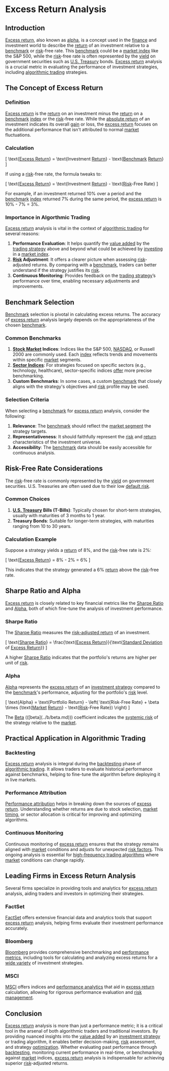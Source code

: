 # Excess Return Analysis

## Introduction

[Excess return](../e/excess_return.md), also known as [alpha](../a/alpha.md), is a concept used in the [finance](../f/finance.md) and investment world to describe the [return](../r/return.md) of an investment relative to a [benchmark](../b/benchmark.md) or [risk](../r/risk.md)-free rate. This [benchmark](../b/benchmark.md) could be a [market index](../m/market_index.md) like the S&P 500, while the [risk](../r/risk.md)-free rate is often represented by the [yield](../y/yield.md) on government securities such as [U.S. Treasury](../u/u.s._treasury.md) bonds. [Excess return](../e/excess_return.md) analysis is a crucial metric in evaluating the performance of investment strategies, including [algorithmic trading](../a/algorithmic_trading.md) strategies.

## The Concept of Excess Return

### Definition

[Excess return](../e/excess_return.md) is the [return](../r/return.md) on an investment minus the [return](../r/return.md) on a [benchmark](../b/benchmark.md) [index](../i/index.md) or the [risk](../r/risk.md)-free rate. While the [absolute return](../a/absolute_return.md) of an investment indicates its overall [gain](../g/gain.md) or loss, the [excess return](../e/excess_return.md) focuses on the additional performance that isn't attributed to normal [market](../m/market.md) fluctuations.

### Calculation

\[ \text{[Excess Return](../e/excess_return.md)} = \text{Investment [Return](../r/return.md)} - \text{[Benchmark](../b/benchmark.md) [Return](../r/return.md)} \]

If using a [risk](../r/risk.md)-free rate, the formula tweaks to:

\[ \text{[Excess Return](../e/excess_return.md)} = \text{Investment [Return](../r/return.md)} - \text{[Risk](../r/risk.md)-Free Rate} \]

For example, if an investment returned 10% over a period and the [benchmark](../b/benchmark.md) [index](../i/index.md) returned 7% during the same period, the [excess return](../e/excess_return.md) is 10% - 7% = 3%.

### Importance in Algorthmic Trading

[Excess return](../e/excess_return.md) analysis is vital in the context of [algorithmic trading](../a/algorithmic_trading.md) for several reasons:

1. **Performance Evaluation**: It helps quantify the [value added](../v/value_added.md) by the [trading strategy](../t/trading_strategy.md) above and beyond what could be achieved by [investing](../i/investing.md) in a [market index](../m/market_index.md).
2. **[Risk](../r/risk.md) Adjustment**: It offers a clearer picture when assessing [risk](../r/risk.md)-adjusted returns. By comparing with a [benchmark](../b/benchmark.md), traders can better understand if the strategy justifies its [risk](../r/risk.md).
3. **Continuous Monitoring**: Provides feedback on the [trading strategy](../t/trading_strategy.md)’s performance over time, enabling necessary adjustments and improvements.

## Benchmark Selection

[Benchmark](../b/benchmark.md) selection is pivotal in calculating excess returns. The accuracy of [excess return](../e/excess_return.md) analysis largely depends on the appropriateness of the chosen [benchmark](../b/benchmark.md).

### Common Benchmarks

1. **[Stock Market](../s/stock_market.md) Indices**: Indices like the S&P 500, [NASDAQ](../n/nasdaq.md), or Russell 2000 are commonly used. Each [index](../i/index.md) reflects trends and movements within specific [market](../m/market.md) segments.
2. **[Sector Indices](../s/sector_indices.md)**: For strategies focused on specific sectors (e.g., technology, healthcare), sector-specific indices [offer](../o/offer.md) more precise benchmarking.
3. **Custom Benchmarks**: In some cases, a custom [benchmark](../b/benchmark.md) that closely aligns with the strategy's objectives and [risk](../r/risk.md) profile may be used.

### Selection Criteria

When selecting a [benchmark](../b/benchmark.md) for [excess return](../e/excess_return.md) analysis, consider the following:
1. **Relevance**: The [benchmark](../b/benchmark.md) should reflect the [market segment](../m/market_segment.md) the strategy targets.
2. **Representativeness**: It should faithfully represent the [risk](../r/risk.md) and [return](../r/return.md) characteristics of the investment universe.
3. **Accessibility**: The [benchmark](../b/benchmark.md) data should be easily accessible for continuous analysis.

## Risk-Free Rate Considerations

The [risk](../r/risk.md)-free rate is commonly represented by the [yield](../y/yield.md) on government securities. U.S. Treasuries are often used due to their low [default risk](../d/default_risk.md).

### Common Choices

1. **[U.S. Treasury](../u/u.s._treasury.md) Bills (T-Bills)**: Typically chosen for short-term strategies, usually with maturities of 3 months to 1 year.
2. **Treasury Bonds**: Suitable for longer-term strategies, with maturities ranging from 10 to 30 years.

### Calculation Example

Suppose a strategy yields a [return](../r/return.md) of 8%, and the [risk](../r/risk.md)-free rate is 2%:

\[ \text{[Excess Return](../e/excess_return.md)} = 8\% - 2\% = 6\% \]

This indicates that the strategy generated a 6% [return](../r/return.md) above the [risk](../r/risk.md)-free rate.

## Sharpe Ratio and Alpha

[Excess return](../e/excess_return.md) is closely related to key financial metrics like the [Sharpe Ratio](../s/sharpe_ratio.md) and [Alpha](../a/alpha.md), both of which fine-tune the analysis of investment performance.

### Sharpe Ratio

The [Sharpe Ratio](../s/sharpe_ratio.md) measures the [risk-adjusted return](../r/risk-adjusted_return.md) of an investment.

\[ \text{[Sharpe Ratio](../s/sharpe_ratio.md)} = \frac{\text{[Excess Return](../e/excess_return.md)}}{\text{[Standard Deviation](../s/standard_deviation.md) of [Excess Return](../e/excess_return.md)}} \]

A higher [Sharpe Ratio](../s/sharpe_ratio.md) indicates that the portfolio's returns are higher per unit of [risk](../r/risk.md).

### Alpha

[Alpha](../a/alpha.md) represents the [excess return](../e/excess_return.md) of an [investment strategy](../i/investment_strategy.md) compared to the [benchmark](../b/benchmark.md)'s performance, adjusting for the portfolio's [risk](../r/risk.md) level.

\[ \text{Alpha} = \text{Portfolio Return} - \left( \text{Risk-Free Rate} + \beta \times (\text{[Market](../m/market.md) [Return](../r/return.md)} - \text{[Risk](../r/risk.md)-Free Rate}) \right) \]

The [Beta](../b/beta.md) (\(\[beta](../b/beta.md)\)) coefficient indicates the [systemic risk](../s/systemic_risk.md) of the strategy relative to the [market](../m/market.md).

## Practical Application in Algorithmic Trading

### Backtesting

[Excess return](../e/excess_return.md) analysis is integral during the [backtesting](../b/backtesting.md) phase of [algorithmic trading](../a/algorithmic_trading.md). It allows traders to evaluate historical performance against benchmarks, helping to fine-tune the algorithm before deploying it in live markets.

### Performance Attribution

[Performance attribution](../p/performance_attribution.md) helps in breaking down the sources of [excess return](../e/excess_return.md). Understanding whether returns are due to stock selection, [market timing](../m/market_timing.md), or sector allocation is critical for improving and optimizing algorithms.

### Continuous Monitoring

Continuous monitoring of [excess return](../e/excess_return.md) ensures that the strategy remains aligned with [market](../m/market.md) conditions and adjusts for unexpected [risk factors](../r/risk_factors_in_trading.md). This ongoing analysis is essential for [high-frequency trading algorithms](../h/high-frequency_trading_algorithms.md) where [market](../m/market.md) conditions can change rapidly.

## Leading Firms in Excess Return Analysis

Several firms specialize in providing tools and analytics for [excess return](../e/excess_return.md) analysis, aiding traders and investors in optimizing their strategies.

### FactSet

[FactSet](https://www.factset.com) offers extensive financial data and analytics tools that support [excess return](../e/excess_return.md) analysis, helping firms evaluate their investment performance accurately.

### Bloomberg

[Bloomberg](https://www.bloomberg.com) provides comprehensive benchmarking and [performance metrics](../p/performance_metrics.md), including tools for calculating and analyzing excess returns for a [wide variety](../w/wide_variety.md) of investment strategies.

### MSCI

[MSCI](https://www.msci.com) offers indices and [performance analytics](../p/performance_analytics.md) that aid in [excess return](../e/excess_return.md) calculation, allowing for rigorous performance evaluation and [risk management](../r/risk_management.md).

## Conclusion

[Excess return](../e/excess_return.md) analysis is more than just a performance metric; it is a critical tool in the arsenal of both algorithmic traders and traditional investors. By providing nuanced insights into the [value added](../v/value_added.md) by an [investment strategy](../i/investment_strategy.md) or trading algorithm, it enables better decision-making, [risk](../r/risk.md) assessment, and strategy [optimization](../o/optimization.md). Whether evaluating past performance through [backtesting](../b/backtesting.md), monitoring current performance in real-time, or benchmarking against [market](../m/market.md) indices, [excess return](../e/excess_return.md) analysis is indispensable for achieving superior [risk](../r/risk.md)-adjusted returns.